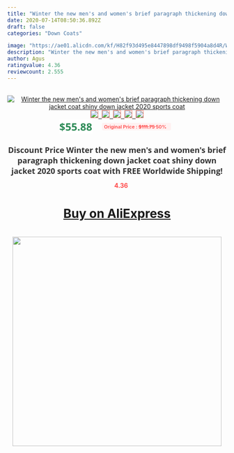 ```yaml
---
title: "Winter the new men's and women's brief paragraph thickening down jacket coat shiny down jacket 2020 sports coat"
date: 2020-07-14T08:50:36.892Z
draft: false
categories: "Down Coats"

image: "https://ae01.alicdn.com/kf/H82f93d495e8447898df9498f5904a8d4R/Winter-the-new-men-s-and-women-s-brief-paragraph-thickening-down-jacket-coat-shiny-down.jpg"
description: "Winter the new men's and women's brief paragraph thickening down jacket coat shiny down jacket 2020 sports coat"
author: Agus
ratingvalue: 4.36
reviewcount: 2.555
---
```

<br>
<div style="text-align: center;">
<a href="https://s.click.aliexpress.com/e/_AKBBTB" target="_blank" rel="nofollow noopener noreferrer"><img alt="Winter the new men's and women's brief paragraph thickening down jacket coat shiny down jacket 2020 sports coat" class="magnifier-image" src="https://ae01.alicdn.com/kf/H82f93d495e8447898df9498f5904a8d4R/Winter-the-new-men-s-and-women-s-brief-paragraph-thickening-down-jacket-coat-shiny-down.jpg_640x640.jpg">
<br>
<img style="border:1px solid salmon" src="https://ae01.alicdn.com/kf/H82f93d495e8447898df9498f5904a8d4R/Winter-the-new-men-s-and-women-s-brief-paragraph-thickening-down-jacket-coat-shiny-down.jpg_120x120.jpg">&nbsp;&nbsp;<img style="border:1px solid salmon" src="https://ae01.alicdn.com/kf/H33a8ab4bd0504e1e9e2ec5fc70f94133N/Winter-the-new-men-s-and-women-s-brief-paragraph-thickening-down-jacket-coat-shiny-down.jpg_120x120.jpg">&nbsp;&nbsp;<img style="border:1px solid salmon" src="https://ae01.alicdn.com/kf/H7a3a4753167d437d9f92df630198b20dT/Winter-the-new-men-s-and-women-s-brief-paragraph-thickening-down-jacket-coat-shiny-down.jpg_120x120.jpg">&nbsp;&nbsp;<img style="border:1px solid salmon" src="https://ae01.alicdn.com/kf/Hc5240764f59c4cbf84a33d4b65466180P/Winter-the-new-men-s-and-women-s-brief-paragraph-thickening-down-jacket-coat-shiny-down.jpg_120x120.jpg">&nbsp;&nbsp;<img style="border:1px solid salmon" src="https://ae01.alicdn.com/kf/H7210b713094b43a48fd00fa84409252d7/Winter-the-new-men-s-and-women-s-brief-paragraph-thickening-down-jacket-coat-shiny-down.jpg_120x120.jpg"></a></div><br0>
<div style="text-align: center;"><span style="background-color: white; border: 0px; box-sizing: border-box; color: seagreen; display: inline-block; font-family: &quot;open sans&quot; , &quot;arial&quot; , &quot;helvetica&quot; , sans-serif , &quot;heiti&quot;; font-size: 24px; font-stretch: inherit; font-weight: 700; line-height: inherit; margin: 0px 10px 0px 0px; padding: 0px; vertical-align: middle;">$55.88 </span>
<span style="background: rgb(255 , 241 , 241); border-radius: 3px; border: 0px; box-sizing: border-box; color: #ff4747; display: inline-block; font-family: inherit; font-size: 12px; font-stretch: inherit; font-style: inherit; font-variant: inherit; font-weight: 600; line-height: inherit; margin: 0px; padding: 2px 5px; transform: scale(0.9); vertical-align: middle;">Original Price : <b style="text-decoration: line-through;">$111.75 </b> 50%&nbsp;&nbsp;</span></div>
<h1 style="color: #333333; display: inline-block; font-family: &quot;open sans&quot; , &quot;arial&quot; , &quot;helvetica&quot; , sans-serif , &quot;heiti&quot;; font-size: 18px; font-stretch: inherit; font-weight: 700; text-align: center;">Discount Price Winter the new men's and women's brief paragraph thickening down jacket coat shiny down jacket 2020 sports coat with FREE Worldwide Shipping!</h1>
<div style="color: #ff4747; text-align: center;">
<img src="https://4.bp.blogspot.com/-M0ZcTcb-5uY/XleCXlxnR4I/AAAAAAAAAEc/OrjgMkXV1oMQFaCRZj5HQwOCBcu3w1FegCPcBGAYYCw/s1600/star.png" style="height: 15px;">&nbsp;<b>4.36</b></div>
<div class="button_cont" align="center"><a class="buynow_a" href="https://s.click.aliexpress.com/e/_AKBBTB" target="_blank" rel="nofollow noopener noreferrer"><H1>Buy on AliExpress</H1></a></div><br>
<div class="separator" style="clear: both; text-align: center;">
<img src="https://lh3.googleusercontent.com/-pTy5HemUv9M/XlePHvY0dAI/AAAAAAAAAE4/0nX5iRUoIWY8eMW9Dpxeirr157OZliDIgCLcBGAsYHQ/s1600/badge.gif" width="480">
</div>
